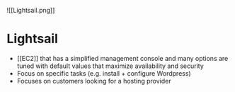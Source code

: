 ![[Lightsail.png]]
# Lightsail
- [[EC2]] that has a simplified management console and many options are tuned with default values that maximize availability and security
- Focus on specific tasks (e.g. install + configure Wordpress)
- Focuses on customers looking for a hosting provider
